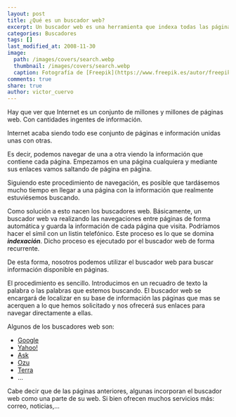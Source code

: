 ```yaml
---
layout: post
title: ¿Qué es un buscador web?
excerpt: Un buscador web es una herramienta que indexa todas las páginas que hay en Internet para poder buscar sobre ellas.
categories: Buscadores
tags: []
last_modified_at: 2008-11-30
image:
  path: /images/covers/search.webp
  thumbnail: /images/covers/search.webp
  caption: Fotografía de [Freepik](https://www.freepik.es/autor/freepik)
comments: true
share: true
author: victor_cuervo
---
```


Hay que ver que Internet es un conjunto de millones y millones de páginas web. Con cantidades ingentes de información.


Internet acaba siendo todo ese conjunto de páginas e información unidas unas con otras.


Es decir, podemos navegar de una a otra viendo la información que contiene cada página. Empezamos en una página cualquiera y mediante sus enlaces vamos saltando de página en página.


Siguiendo este procedimiento de navegación, es posible que tardásemos mucho tiempo en llegar a una página con la información que realmente estuviésemos buscando.


Como solución a esto nacen los buscadores web. Básicamente, un buscador web va realizando las navegaciones entre páginas de forma automática y guarda la información de cada página que visita. Podríamos hacer el símil con un listin telefónico. Este proceso es lo que se domina _**indexación**_. Dicho proceso es ejecutado por el buscador web de forma recurrente.


De esta forma, nosotros podemos utilizar el buscador web para buscar información disponible en páginas.


El procedimiento es sencillo. Introducimos en un recuadro de texto la palabra o las palabras que estemos buscando. El buscador web se encargará de localizar en su base de información las páginas que mas se acerquen a lo que hemos solicitado y nos ofrecerá sus enlaces para navegar directamente a ellas.


Algunos de los buscadores web son:

- [Google](http://www.google.com/)
- [Yahoo!](http://www.yahoo.com/)
- [Ask](http://www.ask.com/)
- [Ozu](http://www.ozu.es/)
- [Terra](http://www.terra.com/)
- …

Cabe decir que de las páginas anteriores, algunas incorporan el buscador web como una parte de su web. Si bien ofrecen muchos servicios más: correo, noticias,…

